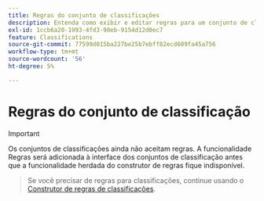 ```yaml
---
title: Regras do conjunto de classificações
description: Entenda como exibir e editar regras para um conjunto de classificações.
exl-id: 1ccb6a20-1993-4fd3-90eb-9154d12d0ec7
feature: Classifications
source-git-commit: 77599d015ba227be25b7ebff82ecd609fa45a756
workflow-type: tm+mt
source-wordcount: '56'
ht-degree: 5%

---
```


# Regras do conjunto de classificação

>[!IMPORTANT]
>
>Os conjuntos de classificações ainda não aceitam regras. A funcionalidade Regras será adicionada à interface dos conjuntos de classificação antes que a funcionalidade herdada do construtor de regras fique indisponível.
>>Se você precisar de regras para classificações, continue usando o [Construtor de regras de classificações](/help/components/classifications/crb/classification-rule-builder.md).


<!--
Classification set rules allow you to automatically classify values based on the value that the variable is set to. These rules apply to all incoming variable values for all subscriptions of the classification set.

**[!UICONTROL Components]** > **[!UICONTROL Classification sets]** > **[!UICONTROL Sets]** > Click the desired classification set name > **[!UICONTROL Rules]**

![classification set rules UI](../../assets/csets-rules.png)

## Rule settings

Settings that apply to the entire set of rules.

* **[!UICONTROL Rules overwrite]**: Determines the behavior of all rules in cases where a classification value exists.
  * **[!UICONTROL Apply to all values]**: If a rule matches, always overwrite the classification value.
  * **[!UICONTROL Apply only to unset values]**: If a rule matches, only write the classification value if it is blank. If a classification value exists, do nothing.
* **[!UICONTROL Lookback window]**: When this rule is activated, all rules run against all unique values seen within the lookback window set here.

## Rules

A list of rules that run for each unique value.

* **[!UICONTROL Search]**: A search box that allows you to filter rules by match criteria.
* **[!UICONTROL Add rule]**: Adds a blank row to the rule table.
* **[!UICONTROL Test rule set]**: Brings up a test UI that allows you to validate your rules. On the left, you can manually type key values, or you can drag and drop a classification file to import many values to test against. On the right is a table that shows preliminary results of what classified values would look like if the rule set was activated. Since this interface is only for validation, no values are classified.

Select one or more rules by clicking the checkbox next to the desired rule. Selecting a rule reveals the following options:

* **[!UICONTROL Delete]**: Deletes the row from the rule table.
* **[!UICONTROL Duplicate]**: Copies the selected rows to new rows in the rule table.

## Rule table

The rule table is separated vertically into two main parts: matching condition and classification action. Each row (an individual rule) contains a matching condition and a classification action.

* **Rule number**: Rules run in the same order that you configure the rule table. If [!UICONTROL Rules overwrite] is set to [!UICONTROL Apply to all values], the last matching rule overwrites any previous rules for the same classification dimension. If [!UICONTROL Rules overwrite] is set to [!UICONTROL Apply to only unset values], the first rule that sets a classification value applies.
* **[!UICONTROL Select rule type]**: The rule criteria. Options include [!UICONTROL Contains], [!UICONTROL Ends with], [!UICONTROL Regular expression], [!UICONTROL Regular expression], and [!UICONTROL Starts with].
* **[!UICONTROL Enter match criteria]**: The text string to match. If you select [!UICONTROL Regular expression] as the rule type, an overlay appears that lets you enter the value, test the regular expression, and provides sample syntax.
* **[!UICONTROL Set classification]**: A drop-down list that sets the classification dimension that you want to assign a value to. Valid options include elements in your [schema](schema.md).
* **[!UICONTROL To]**: The text string to set the classified value to. If the rule type is [!UICONTROL Regular expression], you can include a combination of text and match groups.

-->